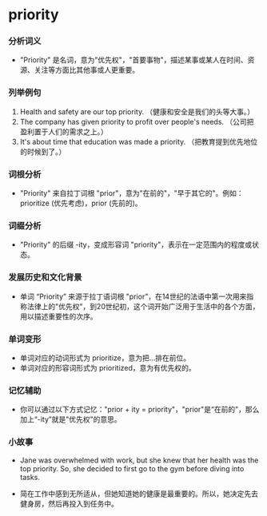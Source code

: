 # priority

### 分析词义

  

*   "Priority" 是名词，意为"优先权"，"首要事物"，描述某事或某人在时间、资源、关注等方面比其他事或人更重要。

  

### 列举例句

  

1.  Health and safety are our top priority. （健康和安全是我们的头等大事。）
2.  The company has given priority to profit over people's needs. （公司把盈利置于人们的需求之上。）
3.  It's about time that education was made a priority. （把教育提到优先地位的时候到了。）

  

### 词根分析

  

*   "Priority" 来自拉丁词根 "prior"，意为"在前的"，"早于其它的"。例如：prioritize (优先考虑)，prior (先前的)。

  

### 词缀分析

  

*   "Priority" 的后缀 -ity，变成形容词 "priority"，表示在一定范围内的程度或状态。

  

### 发展历史和文化背景

  

*   单词 “Priority” 来源于拉丁语词根 "prior"，在14世纪的法语中第一次用来指称法律上的"优先权"，到20世纪初，这个词开始广泛用于生活中的各个方面，用以描述重要性的次序。

  

### 单词变形

  

*   单词对应的动词形式为 prioritize，意为把...排在前位。
*   单词对应的形容词形式为 prioritized，意为有优先权的。

  

### 记忆辅助

  

*   你可以通过以下方式记忆："prior + ity = priority"，"prior"是“在前的”，那么加上“-ity”就是"优先权"的意思。

  

### 小故事

  

*   Jane was overwhelmed with work, but she knew that her health was the top priority. So, she decided to first go to the gym before diving into tasks.
    
      
    
*   简在工作中感到无所适从，但她知道她的健康是最重要的。所以，她决定先去健身房，然后再投入到任务中。
